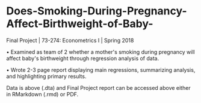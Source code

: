 # Does-Smoking-During-Pregnancy-Affect-Birthweight-of-Baby-
Final Project | 73-274: Econometrics I | Spring 2018

• Examined as team of 2 whether a mother's smoking during pregnancy will affect baby's birthweight through regression analysis of data.

• Wrote 2-3 page report displaying main regressions, summarizing analysis, and highlighting primary results.

Data is above (.dta) and Final Project report can be accessed above either in RMarkdown (.rmd) or PDF.
